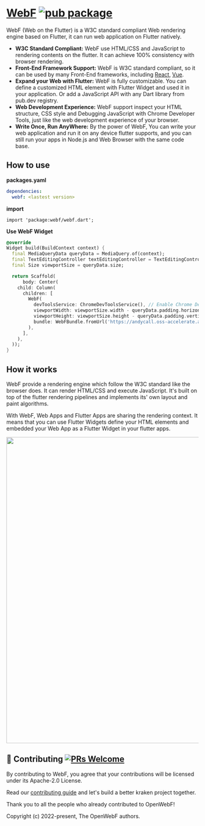 # [WebF](https://openwebf.com/) [![pub package](https://img.shields.io/pub/v/webf.svg)](https://pub.dev/packages/webf)

WebF (Web on the Flutter) is a W3C standard compliant Web rendering engine based on Flutter, it can run web application on Flutter natively.

+ **W3C Standard Compliant:** WebF use HTML/CSS and JavaScript to rendering contents on the flutter. It can achieve 100% consistency with browser rendering.
+ **Front-End Framework Support:** WebF is W3C standard compliant, so it can be used by many Front-End frameworks, including [React](https://reactjs.org/), [Vue](https://vuejs.org/).
+ **Expand your Web with Flutter:** WebF is fully customizable. You can define a customized HTML element with Flutter Widget and used it in your application. Or add a JavaScript API with any Dart library from pub.dev registry.
+ **Web Development Experience:** WebF support inspect your HTML structure, CSS style and Debugging JavaScript with Chrome Developer Tools, just like the web development experience of your browser.
+ **Write Once, Run AnyWhere:** By the power of WebF, You can write your web application and run it on any device flutter supports, and you can still run your apps in Node.js and Web Browser with the same code base.

## How to use

**packages.yaml**

```yaml
dependencies:
  webf: <lastest version>
```

**import**

```
import 'package:webf/webf.dart';
```

**Use WebF Widget**


```Dart
@override
Widget build(BuildContext context) {
  final MediaQueryData queryData = MediaQuery.of(context);
  final TextEditingController textEditingController = TextEditingController();
  final Size viewportSize = queryData.size;

  return Scaffold(
      body: Center(
    child: Column(
      children: [
        WebF(
          devToolsService: ChromeDevToolsService(), // Enable Chrome DevTools Services
          viewportWidth: viewportSize.width - queryData.padding.horizontal, // Adjust the viewportWidth
          viewportHeight: viewportSize.height - queryData.padding.vertical, // Adjust the viewportHeight
          bundle: WebFBundle.fromUrl('https://andycall.oss-accelerate.aliyuncs.com/demo/animation.js'), // The page entry point
        ),
      ],
    ),
  ));
}
```

## How it works

WebF provide a rendering engine which follow the W3C standard like the browser does. It can render HTML/CSS and execute JavaScript. It's built on top of the flutter rendering pipelines and implements its' own layout and paint algorithms.

With WebF, Web Apps and Flutter Apps are sharing the rendering context. It means that you can use Flutter Widgets define your HTML elements and embedded your Web App as a Flutter Widget in your flutter apps.

<img src="https://andycall.oss-accelerate.aliyuncs.com/images/11659542021_.pic.jpg" width="800" style="display: block; margin: 0 auto;" />

## 👏 Contributing [![PRs Welcome](https://img.shields.io/badge/PRs-welcome-brightgreen.svg?style=flat-square)](https://github.com/openwebf/webf/pulls)

By contributing to WebF, you agree that your contributions will be licensed under its Apache-2.0 License.

Read our [contributing guide](https://github.com/openwebf/webf/blob/main/.github/CONTRIBUTING.md) and let's build a better kraken project together.

Thank you to all the people who already contributed to OpenWebF!

Copyright (c) 2022-present, The OpenWebF authors.

